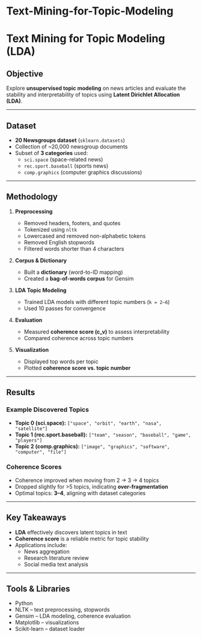 # Text-Mining-for-Topic-Modeling

# Text Mining for Topic Modeling (LDA)

## Objective  
Explore **unsupervised topic modeling** on news articles and evaluate the stability and interpretability of topics using **Latent Dirichlet Allocation (LDA)**.  

---

## Dataset  
- **20 Newsgroups dataset** (`sklearn.datasets`)  
- Collection of ~20,000 newsgroup documents  
- Subset of **3 categories** used:  
  - `sci.space` (space-related news)  
  - `rec.sport.baseball` (sports news)  
  - `comp.graphics` (computer graphics discussions)  

---

## Methodology  

1. **Preprocessing**  
   - Removed headers, footers, and quotes  
   - Tokenized using `nltk`  
   - Lowercased and removed non-alphabetic tokens  
   - Removed English stopwords  
   - Filtered words shorter than 4 characters  

2. **Corpus & Dictionary**  
   - Built a **dictionary** (word-to-ID mapping)  
   - Created a **bag-of-words corpus** for Gensim  

3. **LDA Topic Modeling**  
   - Trained LDA models with different topic numbers (`k = 2–6`)  
   - Used 10 passes for convergence  

4. **Evaluation**  
   - Measured **coherence score (c_v)** to assess interpretability  
   - Compared coherence across topic numbers  

5. **Visualization**  
   - Displayed top words per topic  
   - Plotted **coherence score vs. topic number**  

---

## Results  

### Example Discovered Topics
- **Topic 0 (sci.space):** `["space", "orbit", "earth", "nasa", "satellite"]`  
- **Topic 1 (rec.sport.baseball):** `["team", "season", "baseball", "game", "players"]`  
- **Topic 2 (comp.graphics):** `["image", "graphics", "software", "computer", "file"]`  

### Coherence Scores  
- Coherence improved when moving from 2 → 3 → 4 topics  
- Dropped slightly for >5 topics, indicating **over-fragmentation**  
- Optimal topics: **3–4**, aligning with dataset categories  

---

## Key Takeaways  
- **LDA** effectively discovers latent topics in text  
- **Coherence score** is a reliable metric for topic stability  
- Applications include:  
  - News aggregation  
  - Research literature review  
  - Social media text analysis  

---

## Tools & Libraries  
- Python  
- NLTK – text preprocessing, stopwords  
- Gensim – LDA modeling, coherence evaluation  
- Matplotlib – visualizations  
- Scikit-learn – dataset loader  
